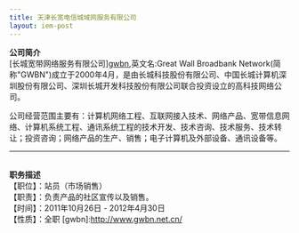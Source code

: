 ```yaml
---
title: 天津长宽电信城域网服务有限公司
layout: iem-post
---
```


**公司简介**   
[长城宽带网络服务有限公司][gwbn](简称"长城宽带"),英文名:Great Wall Broadbank Network(简称"GWBN")成立于2000年4月，是由长城科技股份有限公司、中国长城计算机深圳股份有限公司、深圳长城开发科技股份有限公司联合投资设立的高科技网络公司。   

公司经营范围主要有：计算机网络工程、互联网接入技术、网络产品、宽带信息网络、计算机系统工程、通讯系统工程的技术开发、技术咨询、技术服务、技术转让；投资咨询；网络产品的生产、销售；电子计算机及外部设备、通讯设备等。
<br><hr><br>
**职务描述**   
【职位】：站员（市场销售）   
【职责】：负责产品的社区宣传以及销售。   
【时间】：2011年10月26日 - 2012年4月30日   
【性质】：全职
[gwbn]:http://www.gwbn.net.cn/